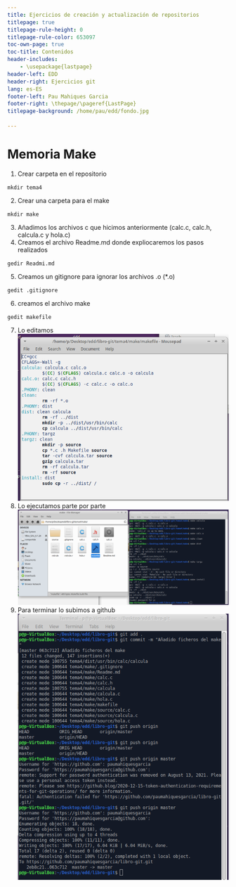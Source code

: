 ```yaml
---   
title: Ejercicios de creación y actualización de repositorios
titlepage: true
titlepage-rule-height: 0
titlepage-rule-color: 653097
toc-own-page: true
toc-title: Contenidos
header-includes:
	- \usepackage{lastpage}
header-left: EDD
header-right: Ejercicios git
lang: es-ES
footer-left: Pau Mahiques Garcia
footer-right: \thepage/\pageref{LastPage}
titlepage-background: /home/pau/edd/fondo.jpg

---
```

# Memoria Make

1. Crear carpeta en el repositorio
~~~
mkdir tema4
~~~
2. Crear una carpeta para el make
~~~
mkdir make
~~~
3. Añadimos los archivos c que hicimos anteriormente (calc.c, calc.h, calcula.c y hola.c)
4. Creamos el archivo Readme.md donde expliocaremos los pasos realizados
~~~
gedir Readmi.md
~~~
5. Creamos un gitignore para ignorar los archivos .o (*.o)
~~~
gedit .gitignore
~~~
6. creamos el archivo make
~~~
gedit makefile
~~~
7. Lo editamos
    ![](img/make.png)
8. Lo ejecutamos parte por parte
    ![](img/make2.png)
9. Para terminar lo subimos a github
    ![](img/make3.png)